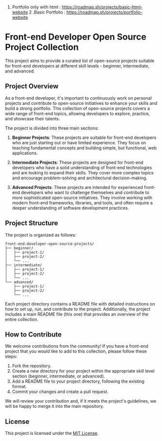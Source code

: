 1. Portfolio only with html : https://roadmap.sh/projects/basic-html-website
2 .Basic Portfolio : https://roadmap.sh/projects/portfolio-website
# Front-end Developer Open Source Project Collection

This project aims to provide a curated list of open-source projects suitable for front-end developers at different skill levels - beginner, intermediate, and advanced.

## Project Overview

As a front-end developer, it's important to continuously work on personal projects and contribute to open-source initiatives to enhance your skills and build a strong portfolio. This collection of open-source projects covers a wide range of front-end topics, allowing developers to explore, practice, and showcase their talents.

The project is divided into three main sections:

1. **Beginner Projects**: These projects are suitable for front-end developers who are just starting out or have limited experience. They focus on teaching fundamental concepts and building simple, but functional, web applications.

2. **Intermediate Projects**: These projects are designed for front-end developers who have a solid understanding of front-end technologies and are looking to expand their skills. They cover more complex topics and encourage problem-solving and architectural decision-making.

3. **Advanced Projects**: These projects are intended for experienced front-end developers who want to challenge themselves and contribute to more sophisticated open-source initiatives. They involve working with modern front-end frameworks, libraries, and tools, and often require a deeper understanding of software development practices.

## Project Structure

The project is organized as follows:

```
front-end-developer-open-source-projects/
├── beginner/
│   ├── project-1/
│   ├── project-2/
│   └── ...
├── intermediate/
│   ├── project-1/
│   ├── project-2/
│   └── ...
└── advanced/
    ├── project-1/
    ├── project-2/
    └── ...
```

Each project directory contains a README file with detailed instructions on how to set up, run, and contribute to the project. Additionally, the project includes a main README file (this one) that provides an overview of the entire collection.

## How to Contribute

We welcome contributions from the community! If you have a front-end project that you would like to add to this collection, please follow these steps:

1. Fork the repository.
2. Create a new directory for your project within the appropriate skill level section (beginner, intermediate, or advanced).
3. Add a README file to your project directory, following the existing format.
4. Commit your changes and create a pull request.

We will review your contribution and, if it meets the project's guidelines, we will be happy to merge it into the main repository.

## License

This project is licensed under the [MIT License](LICENSE).
